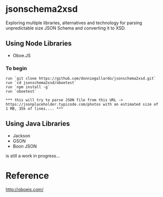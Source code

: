 # jsonschema2xsd
Exploring multiple libraries, alternatives and technology for parsing unpredictable size JSON Schema and converting it to XSD.

## Using Node Libraries
- Oboe.JS

### To begin
	run `git clone https://github.com/donniegallardo/jsonschema2xsd.git`
	run `cd jsonschema2xsd/oboetest`
	run `npm install -g`
	run `oboetest`

	*** this will try to parse JSON file from this URL -> https://jsonplaceholder.typicode.com/photos with an estimated size of 1 MB, 35k of lines.... ***

## Using Java Libraries
- Jackson
- GSON
- Boon JSON

is still a work in progress...

# Reference
http://oboejs.com/

